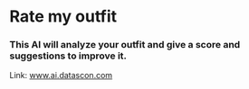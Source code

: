 # Rate my outfit

### This AI will analyze your outfit and give a score and suggestions to improve it.

Link: www.ai.datascon.com
